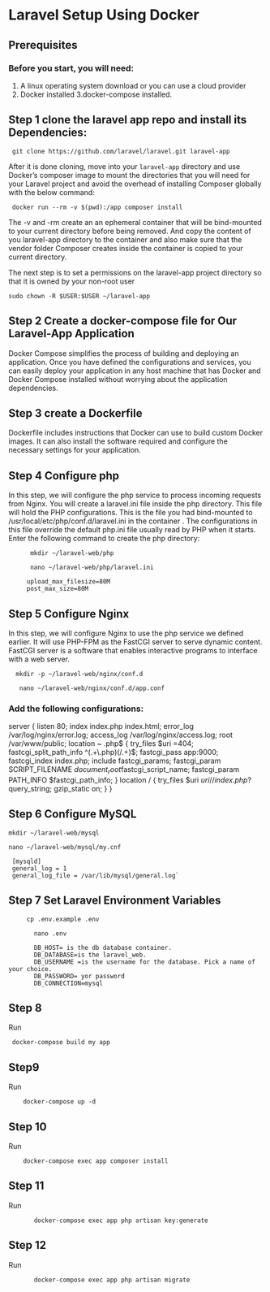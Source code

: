 # Laravel Setup Using Docker

## Prerequisites
### Before you start, you will need:

1.  A linux operating system download or you can use a cloud provider
2. Docker installed
3.docker-compose installed.

## Step 1 clone the laravel app repo and  install its Dependencies:
     git clone https://github.com/laravel/laravel.git laravel-app

After it is done cloning, move into your `laravel-app` directory and use Docker’s composer image to mount the directories that you will need for your Laravel project and avoid the overhead of installing Composer globally with the below command:

     docker run --rm -v $(pwd):/app composer install

The -v and -rm create an an ephemeral container that will be bind-mounted to your current directory before being removed. And copy the content of you laravel-app directory to the container and also make sure that the vendor folder Composer creates inside the container is copied to your current directory.

The next step is to set a permissions on the laravel-app project directory so that it is owned by your non-root user

    sudo chown -R $USER:$USER ~/laravel-app

## Step 2 Create a docker-compose file for Our Laravel-App Application
Docker Compose simplifies the process of building and deploying an application. Once you have defined the configurations and services, you can easily deploy your application in any host machine that has Docker and Docker Compose installed without worrying about the application dependencies.

## Step 3 create a Dockerfile
Dockerfile includes instructions that Docker can use to build custom Docker images. It can also install the software required and configure the necessary settings for your application.

## Step 4 Configure php
In this step, we will configure the php service to process incoming requests from Nginx. You will create a laravel.ini file inside the php directory. This file will hold the PHP configurations. This is the file you had bind-mounted to /usr/local/etc/php/conf.d/laravel.ini in the container . The configurations in this file override the default php.ini file usually read by PHP when it starts. Enter the following command to create the php directory:
          
          mkdir ~/laravel-web/php
             
          nano ~/laravel-web/php/laravel.ini

         upload_max_filesize=80M
         post_max_size=80M

## Step 5 Configure Nginx
In this step, we will configure Nginx to use the php service we defined earlier. It will use PHP-FPM as the FastCGI server to serve dynamic content. FastCGI server is a software that enables interactive programs to interface with a web server.
      
      mkdir -p ~/laravel-web/nginx/conf.d

       nano ~/laravel-web/nginx/conf.d/app.conf

### Add the following configurations:


  server {
listen 80;
    index index.php index.html;
    error_log  /var/log/nginx/error.log;
    access_log /var/log/nginx/access.log;
    root /var/www/public;
    location ~ \.php$ {
try_files $uri =404;
        fastcgi_split_path_info ^(.+\.php)(/.+)$;
        fastcgi_pass app:9000;
        fastcgi_index index.php;
        include fastcgi_params;
        fastcgi_param SCRIPT_FILENAME $document_root$fastcgi_script_name;
        fastcgi_param PATH_INFO $fastcgi_path_info;
    }
location / {
try_files $uri $uri/ /index.php?$query_string;
        gzip_static on;
  }
}

## Step 6 Configure MySQL
    mkdir ~/laravel-web/mysql
   
    nano ~/laravel-web/mysql/my.cnf
 	
     [mysqld]
     general_log = 1
     general_log_file = /var/lib/mysql/general.log`

## Step 7  Set Laravel Environment Variables

         cp .env.example .env

           nano .env

           DB_HOST= is the db database container.
           DB_DATABASE=is the laravel_web.
           DB_USERNAME =is the username for the database. Pick a name of your choice.
           DB_PASSWORD= yor password
           DB_CONNECTION=mysql

## Step 8
Run
     
     docker-compose build my app

## Step9
Run

        docker-compose up -d

## Step 10
Run

        docker-compose exec app composer install

## Step 11
Run

           docker-compose exec app php artisan key:generate

## Step 12
Run

           docker-compose exec app php artisan migrate 
